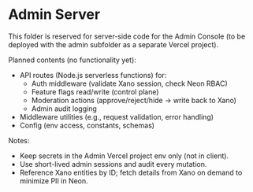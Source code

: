 # Admin Server

This folder is reserved for server-side code for the Admin Console (to be deployed with the admin subfolder as a separate Vercel project).

Planned contents (no functionality yet):
- API routes (Node.js serverless functions) for:
  - Auth middleware (validate Xano session, check Neon RBAC)
  - Feature flags read/write (control plane)
  - Moderation actions (approve/reject/hide → write back to Xano)
  - Admin audit logging
- Middleware utilities (e.g., request validation, error handling)
- Config (env access, constants, schemas)

Notes:
- Keep secrets in the Admin Vercel project env only (not in client).
- Use short-lived admin sessions and audit every mutation.
- Reference Xano entities by ID; fetch details from Xano on demand to minimize PII in Neon.
